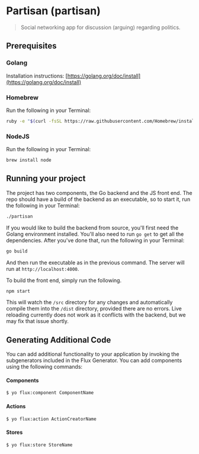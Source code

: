 
# Partisan (partisan)

> Social networking app for discussion (arguing) regarding politics.

## Prerequisites

### Golang

Installation instructions: [https://golang.org/doc/install](https://golang.org/doc/install)

### Homebrew

Run the following in your Terminal:

```bash
ruby -e "$(curl -fsSL https://raw.githubusercontent.com/Homebrew/install/master/install)"
```

### NodeJS

Run the following in your Terminal:

```bash
brew install node
```

## Running your project

The project has two components, the Go backend and the JS front end. The repo should have a build of the backend as an executable, so to start it, run the following in your Terminal:

```bash
./partisan
```

If you would like to build the backend from source, you'll first need the Golang environment installed. You'll also need to run `go get` to get all the dependencies. After you've done that, run the following in your Terminal:

```bash
go build
```

And then run the executable as in the previous command. The server will run at `http://localhost:4000`.

To build the front end, simply run the following.

```bash
npm start
```

This will watch the `/src` directory for any changes and automatically compile them into the `/dist` directory, provided there are no errors. Live reloading currently does not work as it conflicts with the backend, but we may fix that issue shortly.


## Generating Additional Code

You can add additional functionality to your application by invoking the subgenerators included in the Flux Generator. You can add components using the following commands:

#### Components
```bash
$ yo flux:component ComponentName
```

#### Actions
```bash
$ yo flux:action ActionCreatorName
```

#### Stores
```bash
$ yo flux:store StoreName
```
